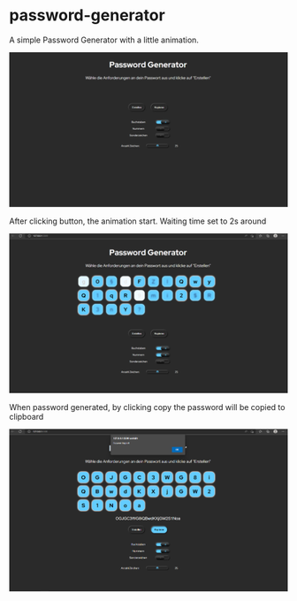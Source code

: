 # password-generator

A simple Password Generator with a little animation.

![](screenshots/pg-start.PNG)

After clicking button, the animation start. Waiting time set to 2s around

![](screenshots/pg-animation.PNG)

When password generated, by clicking copy the password will be copied to clipboard

![](screenshots/pg-copy.PNG)
